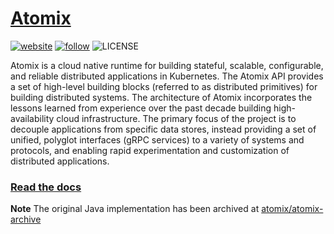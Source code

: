 <!--
SPDX-FileCopyrightText: 2023-present Intel Corporation
SPDX-License-Identifier: Apache-2.0
-->

# [Atomix](https://atomix.io)

[![website](https://img.shields.io/website?down_message=offline&label=read%20the%20docs&up_message=online&url=https%3A%2F%2Fatomix.io)](https://atomix.io)
[![follow](https://img.shields.io/twitter/url?label=follow%20%40atomixio&logo=twitter&url=https%3A%2F%2Fatomix.io)](https://twitter.com/atomixio)
![LICENSE](https://img.shields.io/github/license/atomix/atomix)

Atomix is a cloud native runtime for building stateful, scalable, configurable, and reliable distributed 
applications in Kubernetes. The Atomix API provides a set of high-level building blocks (referred to as distributed 
primitives) for building distributed systems. The architecture of Atomix incorporates the lessons learned from 
experience over the past decade building high-availability cloud infrastructure. The primary focus of the project 
is to decouple applications from specific data stores, instead providing a set of unified, polyglot interfaces 
(gRPC services) to a variety of systems and protocols, and enabling rapid experimentation and customization of 
distributed applications.

### [Read the docs](https://atomix.io)

**Note** The original Java implementation has been archived at
[atomix/atomix-archive](https://github.com/atomix/atomix-archive)
